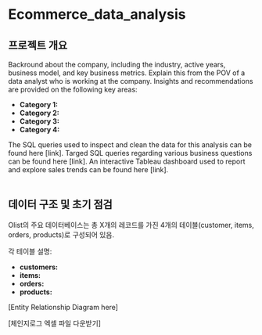 # Ecommerce_data_analysis

## 프로젝트 개요
Backround about the company, including the industry, active years, business model, and key business metrics. Explain this from the POV of a data analyst who is working at the company.
Insights and recommendations are provided on the following key areas:

- **Category 1:** 
- **Category 2:** 
- **Category 3:** 
- **Category 4:** 

The SQL queries used to inspect and clean the data for this analysis can be found here [link].
Targed SQL queries regarding various business questions can be found here [link].
An interactive Tableau dashboard used to report and explore sales trends can be found here [link].     
<br>

## 데이터 구조 및 초기 점검
Olist의 주요 데이터베이스는 총 X개의 레코드를 가진 4개의 테이블(customer, items, orders, products)로 구성되어 있음. 

각 테이블 설명:
- **customers:**
- **items:**
- **orders:**
- **products:**

[Entity Relationship Diagram here]

[체인지로그 엑셀 파일 다운받기]


